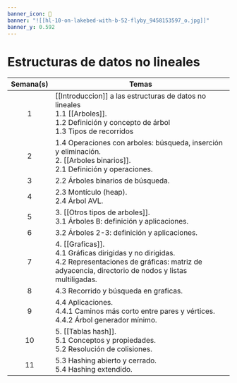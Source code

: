 ```yaml
---
banner_icon: 🌴
banner: "![[hl-10-on-lakebed-with-b-52-flyby_9458153597_o.jpg]]"
banner_y: 0.592
---
```


# Estructuras de datos no lineales

| Semana(s) |           Temas                                                                                                                                                       |
|:---------:| ---------------------------------------------------------------------------------------------------------------------------------------------------------------- |
|     1     | [[Introduccion]] a las estructuras de datos no lineales <br> 1.1 [[Arboles]]. <br> 1.2 Definición y concepto de árbol <br> 1.3 Tipos de recorridos                       |
|     2     | 1.4 Operaciones con arboles: búsqueda, inserción y eliminación.  <br> 2. [[Arboles binarios]]. <br> 2.1 Definición y operaciones.                                    |
|     3     | 2.2 Árboles binarios de búsqueda.                                                                                                                                |
|     4     | 2.3 Montículo (heap). <br> 2.4 Árbol AVL.                                                                                                                        |
|     5     | 3. [[Otros tipos de arboles]]. <br> 3.1 Árboles B: definición y aplicaciones.                                                                                        |
|     6     | 3.2 Árboles 2-3: definición y aplicaciones.                                                                                                                      |
|     7     | 4. [[Graficas]]. <br> 4.1 Gráficas dirigidas y no dirigidas. <br> 4.2 Representaciones de gráficas: matriz de adyacencia, directorio de nodos y listas multiligadas. |
|     8     | 4.3 Recorrido y búsqueda en graficas.                                                                                                                            |
|     9     | 4.4 Aplicaciones. <br> 4.4.1 Caminos más corto entre pares y vértices. <br> 4.4.2 Árbol generador mínimo.                                                        |
|    10     | 5. [[Tablas hash]]. <br> 5.1 Conceptos y propiedades. <br> 5.2 Resolución de colisiones.                                                                             |
|    11     | 5.3 Hashing abierto y cerrado. <br> 5.4 Hashing extendido.                                                                                                                                                                 |
